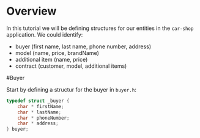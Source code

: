 
# Overview

In this tutorial we will be defining structures for our entities in the `car-shop` application. We could identify:
* buyer (first name, last name, phone number, address)
* model (name, price, brandName)
* additional item (name, price)
* contract (customer, model, additional items)

#Buyer

Start by defining a structur for the buyer in `buyer.h`:
```c
typedef struct _buyer {
    char * firstName;
    char * lastName;
    char * phoneNumber;
    char * address;
} buyer;
```

